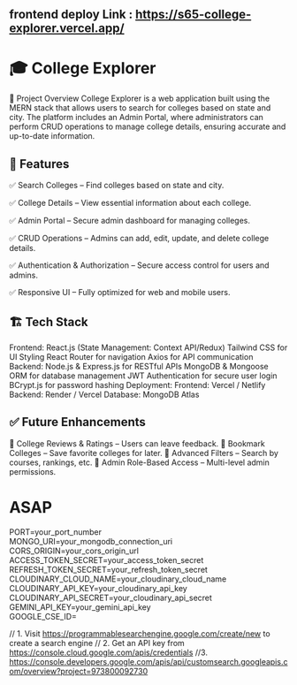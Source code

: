 ## frontend deploy Link : https://s65-college-explorer.vercel.app/

# 🎓 College Explorer
📌 Project Overview
College Explorer is a web application built using the MERN stack that allows users to search for colleges based on state and city. The platform includes an Admin Portal, where administrators can perform CRUD operations to manage college details, ensuring accurate and up-to-date information.

## 🚀 Features
✅ Search Colleges – Find colleges based on state and city.

✅ College Details – View essential information about each college.

✅ Admin Portal – Secure admin dashboard for managing colleges.

✅ CRUD Operations – Admins can add, edit, update, and delete college details.

✅ Authentication & Authorization – Secure access control for users and admins.

✅ Responsive UI – Fully optimized for web and mobile users.

## 🏗️ Tech Stack
Frontend:
React.js (State Management: Context API/Redux)
Tailwind CSS for UI Styling
React Router for navigation
Axios for API communication
Backend:
Node.js & Express.js for RESTful APIs
MongoDB & Mongoose ORM for database management
JWT Authentication for secure user login
BCrypt.js for password hashing
Deployment:
Frontend: Vercel / Netlify
Backend: Render / Vercel
Database: MongoDB Atlas

## ✅ Future Enhancements
🚀 College Reviews & Ratings – Users can leave feedback.
🚀 Bookmark Colleges – Save favorite colleges for later.
🚀 Advanced Filters – Search by courses, rankings, etc.
🚀 Admin Role-Based Access – Multi-level admin permissions.
























# ASAP
PORT=your_port_number  
MONGO_URI=your_mongodb_connection_uri  
CORS_ORIGIN=your_cors_origin_url  
ACCESS_TOKEN_SECRET=your_access_token_secret  
REFRESH_TOKEN_SECRET=your_refresh_token_secret  
CLOUDINARY_CLOUD_NAME=your_cloudinary_cloud_name  
CLOUDINARY_API_KEY=your_cloudinary_api_key  
CLOUDINARY_API_SECRET=your_cloudinary_api_secret  
GEMINI_API_KEY=your_gemini_api_key  
GOOGLE_CSE_ID=



// 1. Visit https://programmablesearchengine.google.com/create/new to create a search engine
// 2. Get an API key from https://console.cloud.google.com/apis/credentials
//3. https://console.developers.google.com/apis/api/customsearch.googleapis.com/overview?project=973800092730
